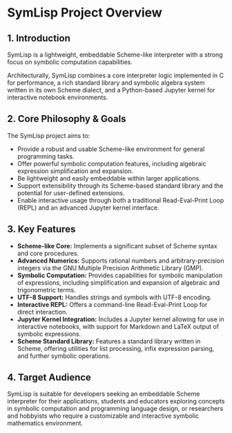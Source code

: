 # SymLisp Project Overview

## 1. Introduction

SymLisp is a lightweight, embeddable Scheme-like interpreter with a strong focus on symbolic computation capabilities.

Architecturally, SymLisp combines a core interpreter logic implemented in C for performance, a rich standard library and symbolic algebra system written in its own Scheme dialect, and a Python-based Jupyter kernel for interactive notebook environments.

## 2. Core Philosophy & Goals

The SymLisp project aims to:

*   Provide a robust and usable Scheme-like environment for general programming tasks.
*   Offer powerful symbolic computation features, including algebraic expression simplification and expansion.
*   Be lightweight and easily embeddable within larger applications.
*   Support extensibility through its Scheme-based standard library and the potential for user-defined extensions.
*   Enable interactive usage through both a traditional Read-Eval-Print Loop (REPL) and an advanced Jupyter kernel interface.

## 3. Key Features

*   **Scheme-like Core:** Implements a significant subset of Scheme syntax and core procedures.
*   **Advanced Numerics:** Supports rational numbers and arbitrary-precision integers via the GNU Multiple Precision Arithmetic Library (GMP).
*   **Symbolic Computation:** Provides capabilities for symbolic manipulation of expressions, including simplification and expansion of algebraic and trigonometric terms.
*   **UTF-8 Support:** Handles strings and symbols with UTF-8 encoding.
*   **Interactive REPL:** Offers a command-line Read-Eval-Print Loop for direct interaction.
*   **Jupyter Kernel Integration:** Includes a Jupyter kernel allowing for use in interactive notebooks, with support for Markdown and LaTeX output of symbolic expressions.
*   **Scheme Standard Library:** Features a standard library written in Scheme, offering utilities for list processing, infix expression parsing, and further symbolic operations.

## 4. Target Audience

SymLisp is suitable for developers seeking an embeddable Scheme interpreter for their applications, students and educators exploring concepts in symbolic computation and programming language design, or researchers and hobbyists who require a customizable and interactive symbolic mathematics environment.

